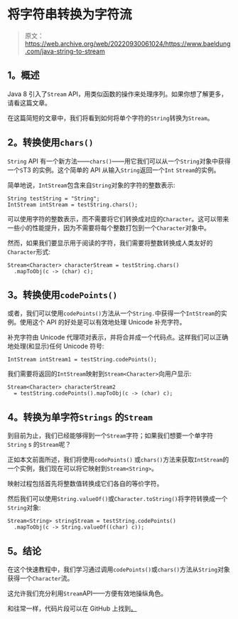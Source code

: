 # 将字符串转换为字符流

> 原文：<https://web.archive.org/web/20220930061024/https://www.baeldung.com/java-string-to-stream>

## 1。概述

Java 8 引入了`Stream` API，用类似函数的操作来处理序列。如果你想了解更多，请看这篇文章。

在这篇简短的文章中，我们将看到如何将单个字符的`String`转换为`Stream`。

## 2。转换使用`chars()`

`String` API 有一个新方法——`chars()`——用它我们可以从一个`String`对象中获得一个`S`T3 的实例。这个简单的 API 从输入`String`返回一个`Int` `Stream`的实例。

简单地说，`IntStream`包含来自`String`对象的字符的整数表示:

```
String testString = "String";
IntStream intStream = testString.chars();
```

可以使用字符的整数表示，而不需要将它们转换成对应的`Character`。这可以带来一些小的性能提升，因为不需要将每个整数打包到一个`Character`对象中。

然而，如果我们要显示用于阅读的字符，我们需要将整数转换成人类友好的`Character`形式:

```
Stream<Character> characterStream = testString.chars()
  .mapToObj(c -> (char) c);
```

## 3。转换使用`codePoints()`

或者，我们可以使用`codePoints()`方法从一个`String.`中获得一个`IntStream`的实例。使用这个 API 的好处是可以有效地处理 Unicode 补充字符。

补充字符由 Unicode 代理项对表示，并将合并成一个代码点。这样我们可以正确地处理(和显示)任何 Unicode 符号:

```
IntStream intStream1 = testString.codePoints();
```

我们需要将返回的`IntStream`映射到`Stream<Character>`向用户显示:

```
Stream<Character> characterStream2 
  = testString.codePoints().mapToObj(c -> (char) c); 
```

## 4。转换为单字符`Strings` 的`Stream`

到目前为止，我们已经能够得到一个`Stream`字符；如果我们想要一个单字符`String` s 的`Stream`呢？

正如本文前面所述，我们将使用`codePoints()` 或`chars()`方法来获取`IntStream`的一个实例，我们现在可以将它映射到`Stream<String>`。

映射过程包括首先将整数值转换成它们各自的等价字符。

然后我们可以使用`String.valueOf()`或`Character.toString()`将字符转换成一个`String`对象:

```
Stream<String> stringStream = testString.codePoints()
  .mapToObj(c -> String.valueOf((char) c));
```

## 5。结论

在这个快速教程中，我们学习通过调用`codePoints()`或`chars()`方法从`String`对象获得一个`Character`流。

这允许我们充分利用`Stream`API——方便有效地操纵角色。

和往常一样，代码片段可以在 GitHub 上找到[。](https://web.archive.org/web/20221206051324/https://github.com/eugenp/tutorials/tree/master/core-java-modules/core-java-string-conversions)